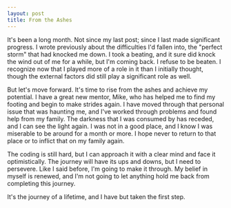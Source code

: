 ```yaml
---
layout: post
title: From the Ashes
---
```

It's been a long month. Not since my last post; since I last made significant progress. I wrote previously about the difficulties I'd fallen into, the "perfect storm" that had knocked me down. I took a beating, and it sure did knock the wind out of me for a while, but I'm coming back. I refuse to be beaten. I recognize now that I played more of a role in it than I initially thought, though the external factors did still play a significant role as well.

But let's move forward. It's time to rise from the ashes and achieve my potential. I have a great new mentor, Mike, who has helped me to find my footing and begin to make strides again. I have moved through that personal issue that was haunting me, and I've worked through problems and found help from my family. The darkness that I was consumed by has receded, and I can see the light again. I was not in a good place, and I know I was miserable to be around for a month or more. I hope never to return to that place or to inflict that on my family again.

The coding is still hard, but I can approach it with a clear mind and face it optimistically. The journey will have its ups and downs, but I need to persevere. Like I said before, I'm going to make it through. My belief in myself is renewed, and I'm not going to let anything hold me back from completing this journey.

It's the journey of a lifetime, and I have but taken the first step.
